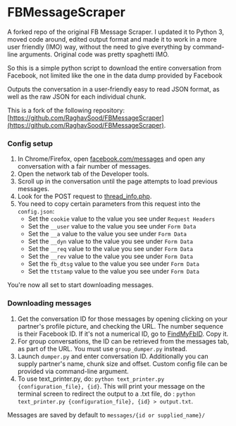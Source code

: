 # FBMessageScraper

A forked repo of the original FB Message Scraper. I updated it to Python 3, moved code around, edited output format and made it to work in a more user friendly (IMO) way, without the need to give everything by command-line arguments. Original code was pretty spaghetti IMO.

So this is a simple python script to download the entire conversation from Facebook, not limited like the one in the data dump provided by Facebook

Outputs the conversation in a user-friendly easy to read JSON format, as well as the raw JSON for each individual chunk.

This is  a fork of the following repository: [https://github.com/RaghavSood/FBMessageScraper](https://github.com/RaghavSood/FBMessageScraper). 

### Config setup

1. In Chrome/Firefox, open [facebook.com/messages](https://www.facebook.com/messages/) and open any conversation with a fair number of messages.
2. Open the network tab of the Developer tools.
3. Scroll up in the conversation until the page attempts to load previous messages.
4. Look for the POST request to [thread\_info.php](https://www.facebook.com/ajax/mercury/thread_info.php).
5. You need to copy certain parameters from this request into the `config.json`:
	* Set the `cookie` value to the value you see under `Request Headers`
	* Set the `__user` value to the value you see under `Form Data` 
	* Set the `__a` value to the value you see under `Form Data`
	* Set the `__dyn` value to the value you see under `Form Data`
	* Set the `__req` value to the value you see under `Form Data`
	* Set the `__rev` value to the value you see under `Form Data`
	* Set the `fb_dtsg` value to the value you see under `Form Data`
	* Set the `ttstamp` value to the value you see under `Form Data`

You're now all set to start downloading messages.


### Downloading messages

1. Get the conversation ID for those messages by opening clicking on your partner's profile picture, and checking the URL. The number sequence is their Facebook ID. If it's not a numerical ID, go to [FindMyFbID](http://findmyfbid.com). Copy it.
2. For group conversations, the ID can be retrieved from the messages tab, as part of the URL. You must use `group_dumper.py` instead.
3. Launch `dumper.py` and enter conversation ID. Additionally you can supply partner's name, chunk size and offset. Custom config file can be provided via command-line argument.
4. To use text_printer.py, do: `python text_printer.py {configuration_file}, {id}`. This will print your message on the terminal screen to redirect the output to a .txt file, do : `python text_printer.py {configuration_file}, {id} > output.txt`.

Messages are saved by default to `messages/{id or supplied_name}/`